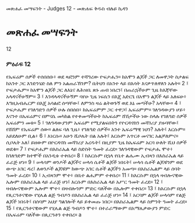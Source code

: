 ﻿
 መጽሐፈ መሣፍንት - Judges 12 - መጽሐፍ ቅዱስ ብሉይ ኪዳን
# መጽሐፈ መሣፍንት
12
### ምዕራፍ 12
የኤፍሬም ሰዎች ተሰበሰቡ፥ ወደ ጻፎንም ተሻግረው ዮፍታሔን። ከአሞን ልጆች ጋር ለመዋጋት ስታልፍ ከአንተ ጋር እንድንሄድ ስለ ምን አልጠራኸንም? ቤትህን በአንተ ላይ በእሳት እናቃጥለዋለን አሉት።
2 ፤ ዮፍታሔም። ከአሞን ልጆች ጋር ለእኔና ለሕዝቤ ጽኑ ጠብ ነበረን፤ በጠራኋችሁም ጊዜ ከእጃቸው አላዳናችሁኝም።
3 ፤ እንዳላዳናችሁኝም ባየሁ ጊዜ ነፍሴን በእጄ አድርጌ በአሞን ልጆች ላይ አለፍሁ፥ እግዚአብሔርም በእጄ አሳልፎ ሰጣቸው፤ ለምንስ ዛሬ ልትወጉኝ ወደ እኔ መጣችሁ? አላቸው።
4 ፤ ዮፍታሔም የገለዓድን ሰዎች ሁሉ ሰበሰበ፥ ከኤፍሬምም ጋር ተዋጋ፤ ኤፍሬምም። ገለዓዳውያን ሆይ፥ እናንተ በኤፍሬምና በምናሴ መካከል የተቀመጣችሁት ከኤፍሬም ሸሽታችሁ ነው ስላሉ የገለዓድ ሰዎች ኤፍሬምን መቱ።
5 ፤ ገለዓዳውያንም ኤፍሬም የሚያልፍበትን የዮርዳኖስን መሻገሪያ ያዙባቸው፤ የሸሸም የኤፍሬም ሰው። ልለፍ ባለ ጊዜ፥ የገለዓድ ሰዎች። አንተ ኤፍሬማዊ ነህን? አሉት፤ እርሱም። አይደለሁም ቢል፥
6 ፤ እነርሱ። አሁን ሺቦሌት በል አሉት፤ እርሱም አጥርቶ መናገር አልቻለምና። ሲቦሌት አለ፤ ይዘውም በዮርዳኖስ መሻገሪያ አረዱት፤ በዚያም ጊዜ ከኤፍሬም አርባ ሁለት ሺህ ሰዎች ወደቁ።
7 ፤ ዮፍታሔም በእስራኤል ላይ ስድስት ዓመት ፈረደ። ገለዓዳዊውም ዮፍታሔ ሞተ፥ ከገለዓድም ከተሞች በአንዲቱ ተቀበረ።
8 ፤ ከእርሱም በኋላ የቤተ ልሔሙ ኢብጻን በእስራኤል ላይ ፈራጅ ሆነ።
9 ፤ ሠላሳም ወንዶች ልጆችና ሠላሳ ሴቶች ልጆች ነበሩት፤ ሠላሳ ሴቶች ልጆቹንም ወደ ውጭ አገር ዳረ፤ ለወንዶች ልጆቹም ከውጭ አገር ሴቶች ልጆችን አመጣ። በእስራኤልም ላይ ሰባት ዓመት ፈረደ።
10 ፤ ኢብጻንም ሞተ፥ በቤተ ልሔምም ተቀበረ።
11 ፤ ከእርሱም በኋላ ዛብሎናዊው ኤሎም በእስራኤል ላይ ፈራጅ ሆነ፤ እርሱም በእስራኤል ላይ አሥር ዓመት ፈረደ።
12 ፤ ዛብሎናዊውም ኤሎም ሞተ፥ በዛብሎንም ምድር ባለችው በኤሎም ተቀበረ።
13 ፤ ከእርሱም በኋላ የጲርዓቶናዊው የሂሌል ልጅ ዓብዶን በእስራኤል ላይ ፈራጅ ሆነ።
14 ፤ አርባም ልጆች ሠላሳም የልጅ ልጆች ነበሩት፤ በሰባም አህያ ግልገሎች ላይ ይቀመጡ ነበር። በእስራኤልም ላይ ስምንት ዓመት ፈረደ።
15 ፤ የጲርዓቶናዊውም የሂሌል ልጅ ዓብዶን ሞተ፥ በተራራማውም በአማሌቃውያን ምድር በኤፍሬም ባለችው በጲርዓቶን ተቀበረ። a
